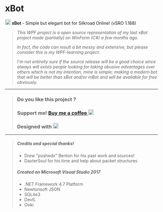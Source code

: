 # xBot
<img src="https://1.bp.blogspot.com/-C9g73Lled-8/XSbNNtzCyII/AAAAAAAAA8o/Ho6JXt8pdygdjGwEJ_YCXCQye8HngxrFQCLcBGAs/s500-c/icon.ic" width="18" height="18"> **xBot** - Simple but elegant bot for Silkroad Online! (vSRO 1.188)

> *This WPF project is a open source representation of my last xBot project made (partially) on WinForm (C#) a few months ago.*
> 
> *In fact, the code can result a bit messy and extensive, but please consider this is my WPF-learning project.*
> 
> *I'm not entirelly sure if the source release will be a good choice since always will exists people looking for taking abusive advantages over others which is not my intention, mine is simple; making a modern bot that will be better than sBot and/or mBot and will be available for free obviously.* 

---
> ### Do you like this project ? 
> ### Support me! [Buy me a coffee <img src="https://twemoji.maxcdn.com/2/72x72/2615.png" width="18" height="18">](https://www.buymeacoffee.com/JellyBitz "Coffee <3")
> 
> ### Designed with [<img title="Yes, Code!" src="https://twemoji.maxcdn.com/2/72x72/1f499.png" width="18" height="18">](#)

---
> ##### Credits and special thanks!
> - Drew "pushedx" Benton for his past work and sources!
> - DaxterSoul for his time and help about packet structures
>
> ##### Created on Microsoft Visual Studio 2017
> - .NET Framework 4.7 Platform
> - Newtonsoft JSON
> - SQLite3
> - DevIL
> - Ooki